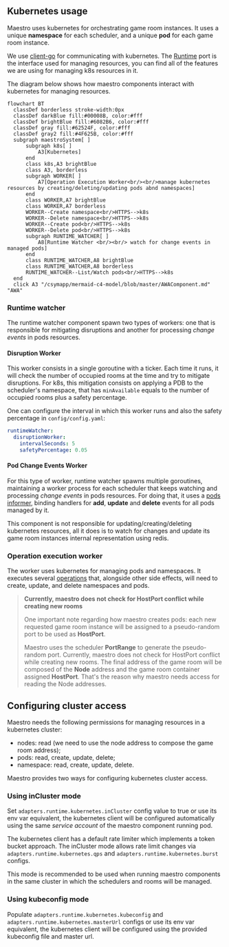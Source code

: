 ## Kubernetes usage
Maestro uses kubernetes for orchestrating game room instances. It uses a unique **namespace** for each scheduler, and a unique **pod** for each game room instance.

We use [client-go](https://github.com/kubernetes/client-go) for communicating with kubernetes. The [Runtime](internal/core/ports/runtime.go) port
is the interface used for managing resources, you can find all of the features we are using for managing k8s resources in it.

The diagram below shows how maestro components interact with kubernetes for managing resources.

```mermaid
flowchart BT
  classDef borderless stroke-width:0px
  classDef darkBlue fill:#00008B, color:#fff
  classDef brightBlue fill:#6082B6, color:#fff
  classDef gray fill:#62524F, color:#fff
  classDef gray2 fill:#4F625B, color:#fff
  subgraph maestroSystem[ ]
      subgraph k8s[ ]
          A3[Kubernetes]
      end
      class k8s,A3 brightBlue
      class A3, borderless
      subgraph WORKER[ ]
          A7[Operation Execution Worker<br/><br/>manage kubernetes resources by creating/deleting/updating pods abnd namespaces]
      end
      class WORKER,A7 brightBlue
      class WORKER,A7 borderless
      WORKER--Create namespace<br/>HTTPS-->k8s
      WORKER--Delete namespace<br/>HTTPS-->k8s
      WORKER--Create pod<br/>HTTPS-->k8s
      WORKER--Delete pod<br/>HTTPS-->k8s
      subgraph RUNTIME_WATCHER[ ]
          A8[Runtime Watcher <br/><br/> watch for change events in managed pods]
      end
      class RUNTIME_WATCHER,A8 brightBlue
      class RUNTIME_WATCHER,A8 borderless
      RUNTIME_WATCHER--List/Watch pods<br/>HTTPS-->k8s
  end
  click A3 "/csymapp/mermaid-c4-model/blob/master/AWAComponent.md" "AWA"
```

### Runtime watcher
The runtime watcher component spawn two types of workers: one that is responsible for mitigating disruptions and another for processing _change events_ in pods resources.

#### Disruption Worker

This worker consists in a single goroutine with a ticker. Each time it runs, it will
check the number of occupied rooms at the time and try to mitigate disruptions. For k8s,
this mitigation consists on applying a PDB to the scheduler's namespace, that has
`minAvailable` equals to the number of occupied rooms plus a safety percentage.

One can configure the interval in which this worker runs and also the safety percentage
in `config/config.yaml`:

```yaml
runtimeWatcher:
  disruptionWorker:
    intervalSeconds: 5
    safetyPercentage: 0.05
```

#### Pod Change Events Worker

For this type of worker, runtime watcher spawns multiple goroutines, maintaining a worker
process for each scheduler that keeps watching and processing _change events_ in pods
resources. For doing that, it uses a
[pods informer](https://pkg.go.dev/k8s.io/client-go/informers),
binding handlers for **add**, **update** and **delete** events for all pods managed by it.

This component is not responsible for updating/creating/deleting
kubernetes resources, all it does is to watch for changes and update its game room instances internal representation using redis.

### Operation execution worker
The worker uses kubernetes for managing pods and namespaces. It executes several [operations](Operations.md) that, alongside other side effects, will need to create, update, and delete namespaces and pods.

> **Currently, maestro does not check for HostPort conflict while creating new rooms**
> 
>One important note regarding how maestro creates pods: each new requested game room instance will be assigned to a pseudo-random port to be used as **HostPort**.
>
> Maestro uses the scheduler **PortRange** to generate the pseudo-random port. Currently, maestro does not check for HostPort conflict while creating new rooms. The final address
of the game room will be composed of the **Node** address and the game room container assigned **HostPort**. That's the reason why
maestro needs access for reading the Node addresses.

## Configuring cluster access

Maestro needs the following permissions for managing resources in a kubernetes cluster:
- nodes: read (we need to use the node address to compose the game room address);
- pods: read, create, update, delete;
- namespace: read, create, update, delete.

Maestro provides two ways for configuring kubernetes cluster access.

### Using inCluster mode
Set `adapters.runtime.kubernetes.inCluster` config value to true or use its env var equivalent, the kubernetes client will be configured 
automatically using the same _service account_ of the maestro component running pod.

The kubernetes client has a default rate limiter which implements a token bucket approach.
The inCluster mode allows rate limit changes via `adapters.runtime.kubernetes.qps` 
and `adapters.runtime.kubernetes.burst` configs.

This mode is recommended to be used when running maestro components in the same cluster
in which the schedulers and rooms will be managed.

### Using kubeconfig mode
Populate `adapters.runtime.kubernetes.kubeconfig` and `adapters.runtime.kubernetes.masterUrl` configs or use its env var equivalent, the kubernetes client
will be configured using the provided kubeconfig file and master url.


